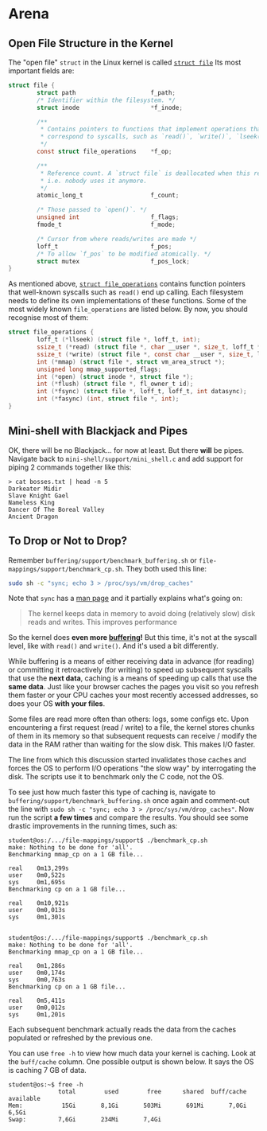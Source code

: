 # Arena

## Open File Structure in the Kernel

The "open file" `struct` in the Linux kernel is called [`struct file`](https://elixir.bootlin.com/linux/v6.0.9/source/include/linux/fs.h#L940)
Its most important fields are:

```c
struct file {
        struct path                     f_path;
        /* Identifier within the filesystem. */
        struct inode                    *f_inode;

        /**
         * Contains pointers to functions that implement operations that
         * correspond to syscalls, such as `read()`, `write()`, `lseek()` etc.
         */
        const struct file_operations    *f_op;

        /**
         * Reference count. A `struct file` is deallocated when this reaches 0,
         * i.e. nobody uses it anymore.
         */
        atomic_long_t                   f_count;

        /* Those passed to `open()`. */
        unsigned int                    f_flags;
        fmode_t                         f_mode;

        /* Cursor from where reads/writes are made */
        loff_t                          f_pos;
        /* To allow `f_pos` to be modified atomically. */
        struct mutex                    f_pos_lock;
}
```

As mentioned above, [`struct file_operations`](https://elixir.bootlin.com/linux/v6.0.9/source/include/linux/fs.h#L2093) contains function pointers that well-known syscalls such as `read()` end up calling.
Each filesystem needs to define its own implementations of these functions.
Some of the most widely known `file_operations` are listed below.
By now, you should recognise most of them:

```c
struct file_operations {
        loff_t (*llseek) (struct file *, loff_t, int);
        ssize_t (*read) (struct file *, char __user *, size_t, loff_t *);
        ssize_t (*write) (struct file *, const char __user *, size_t, loff_t *);
        int (*mmap) (struct file *, struct vm_area_struct *);
        unsigned long mmap_supported_flags;
        int (*open) (struct inode *, struct file *);
        int (*flush) (struct file *, fl_owner_t id);
        int (*fsync) (struct file *, loff_t, loff_t, int datasync);
        int (*fasync) (int, struct file *, int);
}
```

## Mini-shell with Blackjack and Pipes

OK, there will be no Blackjack...
for now at least.
But there **will** be pipes.
Navigate back to `mini-shell/support/mini_shell.c` and add support for piping 2 commands together like this:

```console
> cat bosses.txt | head -n 5
Darkeater Midir
Slave Knight Gael
Nameless King
Dancer Of The Boreal Valley
Ancient Dragon
```

## To Drop or Not to Drop?

Remember `buffering/support/benchmark_buffering.sh` or `file-mappings/support/benchmark_cp.sh`.
They both used this line:

```bash
sudo sh -c "sync; echo 3 > /proc/sys/vm/drop_caches"
```

Note that `sync` has a [man page](https://linux.die.net/man/8/sync) and it partially explains what's going on:

> The kernel keeps data in memory to avoid doing (relatively slow) disk reads and writes. This improves performance

So the kernel does **even more [buffering](./io-internals.md#io-buffering)!**
But this time, it's not at the syscall level, like with `read()` and `write()`.
And it's used a bit differently.

While buffering is a means of either receiving data in advance (for reading) or committing it retroactively (for writing) to speed up subsequent syscalls that use the **next data**, caching is a means of speeding up calls that use the **same data**.
Just like your browser caches the pages you visit so you refresh them faster or your CPU caches your most recently accessed addresses, so does your OS **with your files**.

Some files are read more often than others: logs, some configs etc.
Upon encountering a first request (read / write) to a file, the kernel stores chunks of them in its memory so that subsequent requests can receive / modify the data in the RAM rather than waiting for the slow disk.
This makes I/O faster.

The line from which this discussion started invalidates those caches and forces the OS to perform I/O operations "the slow way" by interrogating the disk.
The scripts use it to benchmark only the C code, not the OS.

To see just how much faster this type of caching is, navigate to `buffering/support/benchmark_buffering.sh` once again and comment-out the line with `sudo sh -c "sync; echo 3 > /proc/sys/vm/drop_caches"`.
Now run the script **a few times** and compare the results.
You should see some drastic improvements in the running times, such as:

```console
student@os:/.../file-mappings/support$ ./benchmark_cp.sh
make: Nothing to be done for 'all'.
Benchmarking mmap_cp on a 1 GB file...

real    0m13,299s
user    0m0,522s
sys     0m1,695s
Benchmarking cp on a 1 GB file...

real    0m10,921s
user    0m0,013s
sys     0m1,301s


student@os:/.../file-mappings/support$ ./benchmark_cp.sh
make: Nothing to be done for 'all'.
Benchmarking mmap_cp on a 1 GB file...

real    0m1,286s
user    0m0,174s
sys     0m0,763s
Benchmarking cp on a 1 GB file...

real    0m5,411s
user    0m0,012s
sys     0m1,201s
```

Each subsequent benchmark actually reads the data from the caches populated or refreshed by the previous one.

You can use `free -h` to view how much data your kernel is caching.
Look at the `buff/cache` column.
One possible output is shown below.
It says the OS is caching 7 GB of data.

```console
student@os:~$ free -h
              total        used        free      shared  buff/cache   available
Mem:           15Gi       8,1Gi       503Mi       691Mi       7,0Gi       6,5Gi
Swap:         7,6Gi       234Mi       7,4Gi
```
